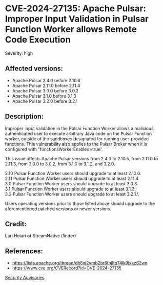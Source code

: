 # CVE-2024-27135: Apache Pulsar: Improper Input Validation in Pulsar Function Worker allows Remote Code Execution 

Severity: high

## Affected versions:

- Apache Pulsar 2.4.0 before 2.10.6
- Apache Pulsar 2.11.0 before 2.11.4
- Apache Pulsar 3.0.0 before 3.0.3
- Apache Pulsar 3.1.0 before 3.1.3
- Apache Pulsar 3.2.0 before 3.2.1

## Description:

Improper input validation in the Pulsar Function Worker allows a malicious authenticated user to execute arbitrary Java code on the Pulsar Function worker, outside of the sandboxes designated for running user-provided functions. This vulnerability also applies to the Pulsar Broker when it is configured with "functionsWorkerEnabled=true".

This issue affects Apache Pulsar versions from 2.4.0 to 2.10.5, from 2.11.0 to 2.11.3, from 3.0.0 to 3.0.2, from 3.1.0 to 3.1.2, and 3.2.0. 

2.10 Pulsar Function Worker users should upgrade to at least 2.10.6.\
2.11 Pulsar Function Worker users should upgrade to at least 2.11.4.\
3.0 Pulsar Function Worker users should upgrade to at least 3.0.3.\
3.1 Pulsar Function Worker users should upgrade to at least 3.1.3.\
3.2 Pulsar Function Worker users should upgrade to at least 3.2.1.\

Users operating versions prior to those listed above should upgrade to the aforementioned patched versions or newer versions.

## Credit:

Lari Hotari of StreamNative (finder)

## References:

- https://lists.apache.org/thread/dh8nj2vmb2br6thjltq74lk9jxkz62wn
- https://www.cve.org/CVERecord?id=CVE-2024-27135

[Security Advisories](index.md)